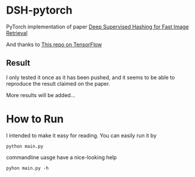 # DSH-pytorch
PyTorch implementation of paper [Deep Supervised Hashing for Fast Image Retrieval](https://www.cv-foundation.org/openaccess/content_cvpr_2016/papers/Liu_Deep_Supervised_Hashing_CVPR_2016_paper.pdf)

And thanks to [This repo on TensorFlow](https://github.com/yg33717/DSH_tensorflow)

## Result
I only tested it once as it has been pushed, and it seems to be able to reproduce the result claimed on the paper.

More results will be added...

# How to Run
I intended to make it easy for reading. You can easily run it by
```
python main.py
```
commandline uasge have a nice-looking help
 ```
 pyhon main.py -h
 ```
